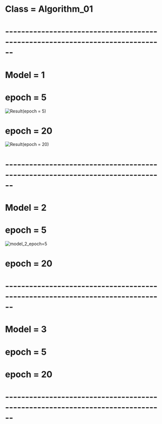 # Class = Algorithm_01
# ------------------------------------------------------------------------------
# Model = 1
# epoch = 5
![Result(epoch = 5)](https://user-images.githubusercontent.com/81296798/121175626-3e408f00-c896-11eb-847d-a10958bb8bb5.PNG)

# epoch = 20
![Result(epoch = 20)](https://user-images.githubusercontent.com/81296798/121176540-48af5880-c897-11eb-999c-8dba3571678d.PNG)
# ------------------------------------------------------------------------------
# Model = 2
# epoch = 5
![model_2_epoch=5](https://user-images.githubusercontent.com/81296798/121808577-0ff6f100-cc94-11eb-96d9-af76d383cb3f.PNG)

# epoch = 20

# ------------------------------------------------------------------------------
# Model = 3
# epoch = 5


# epoch = 20
# ------------------------------------------------------------------------------
